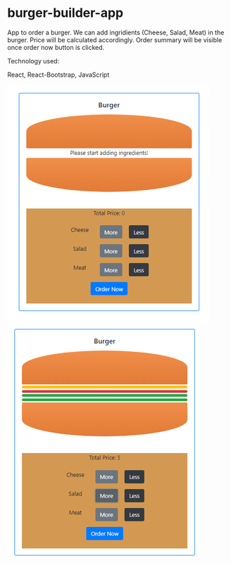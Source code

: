 # burger-builder-app

App to order a burger. We can add ingridients (Cheese, Salad, Meat) in the burger. Price will be calculated accordingly.
Order summary will be visible once order now button is clicked.

Technology used:

React, React-Bootstrap, JavaScript

![](https://github.com/tushargoel86/burger-builder-app/blob/master/v1/app-images/Main.PNG) ![](https://github.com/tushargoel86/burger-builder-app/blob/master/v1/app-images/AddIngridients.PNG)
